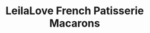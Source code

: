 ---
title: "LeilaLove French Patisserie Macarons"
url: /park-ridge/leilalove-french-patisserie-macarons/
shop: Konditorei
---